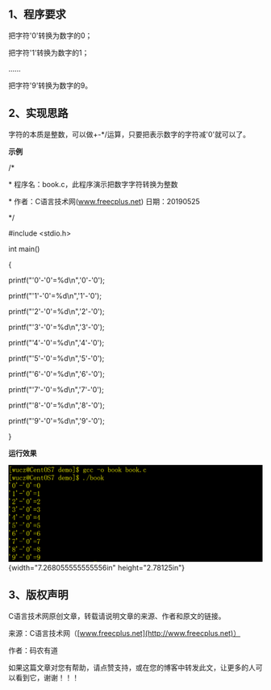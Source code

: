 ## 1、程序要求

把字符\'0\'转换为数字的0；

把字符\'1\'转换为数字的1；

\...\...

把字符\'9\'转换为数字的9。

## 2、实现思路

字符的本质是整数，可以做+-\*/运算，只要把表示数字的字符减\'0\'就可以了。

**示例**

/\*

\* 程序名：book.c，此程序演示把数字字符转换为整数

\* 作者：C语言技术网(www.freecplus.net) 日期：20190525

\*/

#include \<stdio.h\>

int main()

{

printf(\"\'0\'-\'0\'=%d\\n\",\'0\'-\'0\');

printf(\"\'1\'-\'0\'=%d\\n\",\'1\'-\'0\');

printf(\"\'2\'-\'0\'=%d\\n\",\'2\'-\'0\');

printf(\"\'3\'-\'0\'=%d\\n\",\'3\'-\'0\');

printf(\"\'4\'-\'0\'=%d\\n\",\'4\'-\'0\');

printf(\"\'5\'-\'0\'=%d\\n\",\'5\'-\'0\');

printf(\"\'6\'-\'0\'=%d\\n\",\'6\'-\'0\');

printf(\"\'7\'-\'0\'=%d\\n\",\'7\'-\'0\');

printf(\"\'8\'-\'0\'=%d\\n\",\'8\'-\'0\');

printf(\"\'9\'-\'0\'=%d\\n\",\'9\'-\'0\');

}

**运行效果**

![](/images/82/media/image1.png){width="7.268055555555556in"
height="2.78125in"}

## 3、版权声明

C语言技术网原创文章，转载请说明文章的来源、作者和原文的链接。

来源：C语言技术网（[www.freecplus.net](http://www.freecplus.net)）

作者：码农有道

如果这篇文章对您有帮助，请点赞支持，或在您的博客中转发此文，让更多的人可以看到它，谢谢！！！
